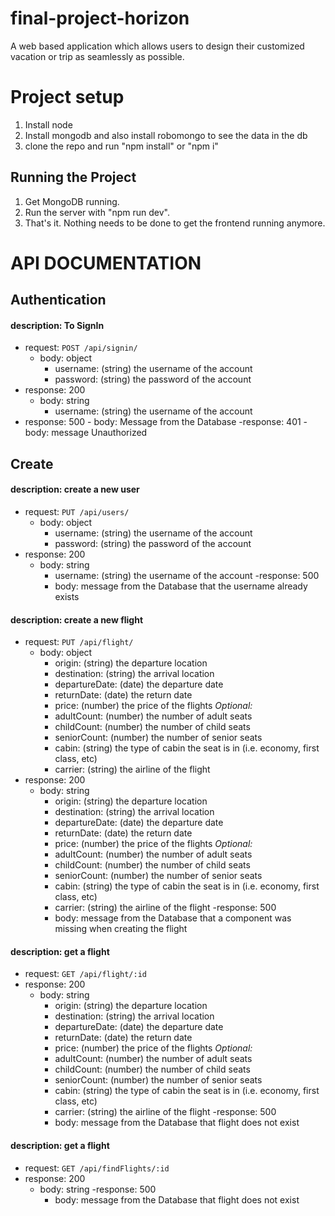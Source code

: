 # final-project-horizon
A web based application which allows users to design their customized vacation or trip as seamlessly as possible.


# Project setup

1. Install node
2. Install mongodb and also install robomongo to see the data in the db
3. clone the repo and run "npm install" or "npm i"

## Running the Project

1. Get MongoDB running.
2. Run the server with "npm run dev".
3. That's it. Nothing needs to be done to get the frontend running anymore.

# API DOCUMENTATION

## Authentication

#### description: To SignIn
- request: `POST /api/signin/`
    - body: object
      - username: (string) the username of the account
      - password: (string) the password of the account
- response: 200
    - body: string
      - username: (string) the username of the account
- response: 500
      - body: Message from the Database
-response: 401
      - body: message Unauthorized

## Create

#### description: create a new user
- request: `PUT /api/users/`
    - body: object
      - username: (string) the username of the account
      - password: (string) the password of the account
- response: 200
    - body: string
      - username: (string) the username of the account
-response: 500
      - body: message from the Database that the username already exists

#### description: create a new flight
- request: `PUT /api/flight/`
    - body: object
      - origin: (string) the departure location
      - destination: (string) the arrival location
      - departureDate: (date) the departure date
      - returnDate: (date) the return date
      - price: (number) the price of the flights
      *Optional:*
      - adultCount: (number) the number of adult seats
      - childCount: (number) the number of child seats
      - seniorCount: (number) the number of senior seats
      - cabin: (string) the type of cabin the seat is in (i.e. economy, first class, etc)
      - carrier: (string) the airline of the flight
- response: 200
    - body: string
      - origin: (string) the departure location
      - destination: (string) the arrival location
      - departureDate: (date) the departure date
      - returnDate: (date) the return date
      - price: (number) the price of the flights
      *Optional:*
      - adultCount: (number) the number of adult seats
      - childCount: (number) the number of child seats
      - seniorCount: (number) the number of senior seats
      - cabin: (string) the type of cabin the seat is in (i.e. economy, first class, etc)
      - carrier: (string) the airline of the flight
-response: 500
      - body: message from the Database that a component was missing when creating the flight

#### description: get a flight
- request: `GET /api/flight/:id`
- response: 200
    - body: string
      - origin: (string) the departure location
      - destination: (string) the arrival location
      - departureDate: (date) the departure date
      - returnDate: (date) the return date
      - price: (number) the price of the flights
      *Optional:*
      - adultCount: (number) the number of adult seats
      - childCount: (number) the number of child seats
      - seniorCount: (number) the number of senior seats
      - cabin: (string) the type of cabin the seat is in (i.e. economy, first class, etc)
      - carrier: (string) the airline of the flight
-response: 500
      - body: message from the Database that flight does not exist

#### description: get a flight
- request: `GET /api/findFlights/:id`
- response: 200
    - body: string
-response: 500
      - body: message from the Database that flight does not exist
